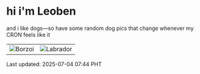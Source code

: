 # hi i'm Leoben

and i like dogs—so have some random dog pics that change whenever my CRON feels like it

|  |  |
|--------|----------|
| ![Borzoi](https://random-dog-vercel.vercel.app/api/random-borzoi?v=1751586288) | ![Labrador](https://random-dog-vercel.vercel.app/api/random-labrador?v=1751586288) |

Last updated: 2025-07-04 07:44 PHT
